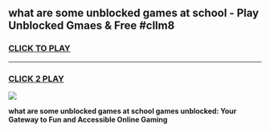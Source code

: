 
## what are some unblocked games at school - Play Unblocked Gmaes & Free #cllm8
<h3>
<a href="https://premium.freeplayer.one?title=what_are_some_unblocked_games_at_school&ref=03M">CLICK TO PLAY</a></h3>
<hr>

<h3>
<a href="https://premium.freeplayer.one?title=what_are_some_unblocked_games_at_school&ref=03M">CLICK 2 PLAY</a>
  
</h3>

<a href="https://premium.freeplayer.one?title=what_are_some_unblocked_games_at_school&ref=03M"><img src="https://clearcache.store/games.png"></a>


**what are some unblocked games at school games unblocked: Your Gateway to Fun and Accessible Online Gaming**
